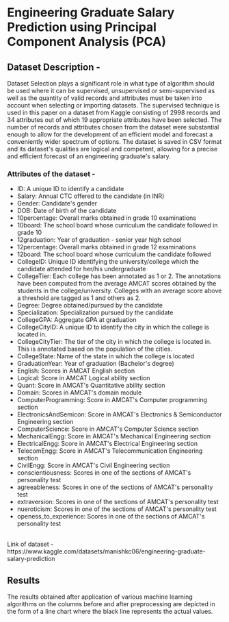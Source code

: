 # Engineering Graduate Salary Prediction using Principal Component Analysis (PCA)




## Dataset Description - 
Dataset Selection plays a significant role in what type of algorithm should be used where it can be supervised, unsupervised or semi-supervised as well as the quantity of valid records and attributes must be taken into account when selecting or importing datasets. The supervised technique is used in this paper on a dataset from Kaggle consisting of 2998 records and 34 attributes out of which 19 appropriate attributes have been selected. The number of records and attributes chosen from the dataset were substantial enough to allow for the development of an efficient model and forecast a conveniently wider spectrum of options. The dataset is saved in CSV format and its dataset's qualities are logical and competent, allowing for a precise and efficient forecast of an engineering graduate's salary. 
<br>
### Attributes of the dataset - 
* ID: A unique ID to identify a candidate
* Salary: Annual CTC offered to the candidate (in INR)
* Gender: Candidate's gender
* DOB: Date of birth of the candidate
* 10percentage: Overall marks obtained in grade 10 examinations
* 10board: The school board whose curriculum the candidate followed in grade 10
* 12graduation: Year of graduation - senior year high school
* 12percentage: Overall marks obtained in grade 12 examinations
* 12board: The school board whose curriculum the candidate followed
* CollegeID: Unique ID identifying the university/college which the candidate attended for her/his undergraduate
* CollegeTier: Each college has been annotated as 1 or 2. The annotations have been computed from the average AMCAT scores obtained by the students in the college/university. Colleges with an average score above a threshold are tagged as 1 and others as 2.
* Degree: Degree obtained/pursued by the candidate
* Specialization: Specialization pursued by the candidate
* CollegeGPA: Aggregate GPA at graduation
* CollegeCityID: A unique ID to identify the city in which the college is located in.
* CollegeCityTier: The tier of the city in which the college is located in. This is annotated based on the population of the cities.
* CollegeState: Name of the state in which the college is located
* GraduationYear: Year of graduation (Bachelor's degree)
* English: Scores in AMCAT English section
* Logical: Score in AMCAT Logical ability section
* Quant: Score in AMCAT's Quantitative ability section
* Domain: Scores in AMCAT's domain module
* ComputerProgramming: Score in AMCAT's Computer programming section
* ElectronicsAndSemicon: Score in AMCAT's Electronics & Semiconductor Engineering section
* ComputerScience: Score in AMCAT's Computer Science section
* MechanicalEngg: Score in AMCAT's Mechanical Engineering section
* ElectricalEngg: Score in AMCAT's Electrical Engineering section
* TelecomEngg: Score in AMCAT's Telecommunication Engineering section
* CivilEngg: Score in AMCAT's Civil Engineering section
* conscientiousness: Scores in one of the sections of AMCAT's personality test
* agreeableness: Scores in one of the sections of AMCAT's personality test
* extraversion: Scores in one of the sections of AMCAT's personality test
* nueroticism: Scores in one of the sections of AMCAT's personality test
* openess_to_experience: Scores in one of the sections of AMCAT's personality test
<br>
Link of dataset - https://www.kaggle.com/datasets/manishkc06/engineering-graduate-salary-prediction

## Results
The results obtained after application of various machine learning algorithms on the columns before and after preprocessing are depicted in the form of a line chart where the black line represents the actual values.
